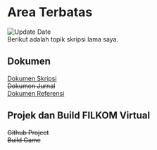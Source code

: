 # Area Terbatas

![Update Date](https://img.shields.io/badge/-09%20September%202022-brightgreen) <br>
Berikut adalah topik skripsi lama saya.

## Dokumen
[Dokumen Skripsi](https://drive.google.com/drive/folders/1UohkVDOuvazGokdz1zJ4QH6wSdDjK9e9?usp=sharing) <br>
~~Dokumen Jurnal~~ <br>
[Dokumen Referensi](https://drive.google.com/drive/folders/1p0kh5Rut5MVjWYUdP7t8C4xmZeT8Ufoh?usp=sharing) <br>

## Projek dan Build FILKOM Virtual
~~Github Project~~ <br>
~~Build Game~~ <br>
